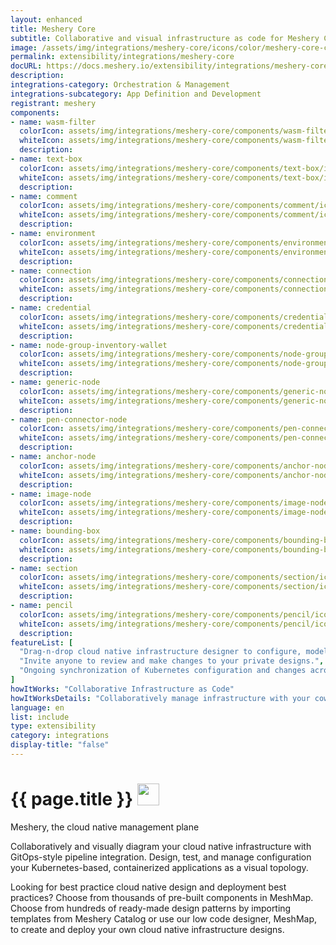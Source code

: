 ```yaml
---
layout: enhanced
title: Meshery Core
subtitle: Collaborative and visual infrastructure as code for Meshery Core
image: /assets/img/integrations/meshery-core/icons/color/meshery-core-color.svg
permalink: extensibility/integrations/meshery-core
docURL: https://docs.meshery.io/extensibility/integrations/meshery-core
description: 
integrations-category: Orchestration & Management
integrations-subcategory: App Definition and Development
registrant: meshery
components: 
- name: wasm-filter
  colorIcon: assets/img/integrations/meshery-core/components/wasm-filter/icons/color/wasm-filter-color.svg
  whiteIcon: assets/img/integrations/meshery-core/components/wasm-filter/icons/white/wasm-filter-white.svg
  description: 
- name: text-box
  colorIcon: assets/img/integrations/meshery-core/components/text-box/icons/color/text-box-color.svg
  whiteIcon: assets/img/integrations/meshery-core/components/text-box/icons/white/text-box-white.svg
  description: 
- name: comment
  colorIcon: assets/img/integrations/meshery-core/components/comment/icons/color/comment-color.svg
  whiteIcon: assets/img/integrations/meshery-core/components/comment/icons/white/comment-white.svg
  description: 
- name: environment
  colorIcon: assets/img/integrations/meshery-core/components/environment/icons/color/environment-color.svg
  whiteIcon: assets/img/integrations/meshery-core/components/environment/icons/white/environment-white.svg
  description: 
- name: connection
  colorIcon: assets/img/integrations/meshery-core/components/connection/icons/color/connection-color.svg
  whiteIcon: assets/img/integrations/meshery-core/components/connection/icons/white/connection-white.svg
  description: 
- name: credential
  colorIcon: assets/img/integrations/meshery-core/components/credential/icons/color/credential-color.svg
  whiteIcon: assets/img/integrations/meshery-core/components/credential/icons/white/credential-white.svg
  description: 
- name: node-group-inventory-wallet
  colorIcon: assets/img/integrations/meshery-core/components/node-group-inventory-wallet/icons/color/node-group-inventory-wallet-color.svg
  whiteIcon: assets/img/integrations/meshery-core/components/node-group-inventory-wallet/icons/white/node-group-inventory-wallet-white.svg
  description: 
- name: generic-node
  colorIcon: assets/img/integrations/meshery-core/components/generic-node/icons/color/generic-node-color.svg
  whiteIcon: assets/img/integrations/meshery-core/components/generic-node/icons/white/generic-node-white.svg
  description: 
- name: pen-connector-node
  colorIcon: assets/img/integrations/meshery-core/components/pen-connector-node/icons/color/pen-connector-node-color.svg
  whiteIcon: assets/img/integrations/meshery-core/components/pen-connector-node/icons/white/pen-connector-node-white.svg
  description: 
- name: anchor-node
  colorIcon: assets/img/integrations/meshery-core/components/anchor-node/icons/color/anchor-node-color.svg
  whiteIcon: assets/img/integrations/meshery-core/components/anchor-node/icons/white/anchor-node-white.svg
  description: 
- name: image-node
  colorIcon: assets/img/integrations/meshery-core/components/image-node/icons/color/image-node-color.svg
  whiteIcon: assets/img/integrations/meshery-core/components/image-node/icons/white/image-node-white.svg
  description: 
- name: bounding-box
  colorIcon: assets/img/integrations/meshery-core/components/bounding-box/icons/color/bounding-box-color.svg
  whiteIcon: assets/img/integrations/meshery-core/components/bounding-box/icons/white/bounding-box-white.svg
  description: 
- name: section
  colorIcon: assets/img/integrations/meshery-core/components/section/icons/color/section-color.svg
  whiteIcon: assets/img/integrations/meshery-core/components/section/icons/white/section-white.svg
  description: 
- name: pencil
  colorIcon: assets/img/integrations/meshery-core/components/pencil/icons/color/pencil-color.svg
  whiteIcon: assets/img/integrations/meshery-core/components/pencil/icons/white/pencil-white.svg
  description: 
featureList: [
  "Drag-n-drop cloud native infrastructure designer to configure, model, and deploy your workloads.",
  "Invite anyone to review and make changes to your private designs.",
  "Ongoing synchronization of Kubernetes configuration and changes across any number of clusters."
]
howItWorks: "Collaborative Infrastructure as Code"
howItWorksDetails: "Collaboratively manage infrastructure with your coworkers synchronously sharing the same designs."
language: en
list: include
type: extensibility
category: integrations
display-title: "false"
---
```

<h1>{{ page.title }} <img src="{{ page.image }}" style="width: 35px; height: 35px;" /></h1>

<p>
Meshery, the cloud native management plane
</p>
<p>
    Collaboratively and visually diagram your cloud native infrastructure with GitOps-style pipeline integration. Design, test, and manage configuration your Kubernetes-based, containerized applications as a visual topology.
</p>
<p>
    Looking for best practice cloud native design and deployment best practices? Choose from thousands of pre-built components in MeshMap. Choose from hundreds of ready-made design patterns by importing templates from Meshery Catalog or use our low code designer, MeshMap, to create and deploy your own cloud native infrastructure designs.
</p>
